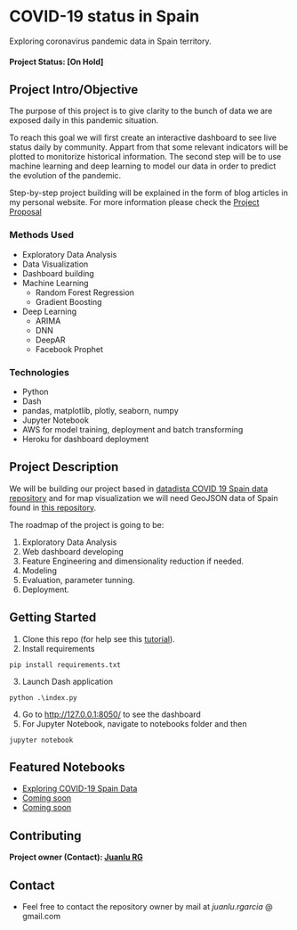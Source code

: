# COVID-19 status in Spain
Exploring coronavirus pandemic data in Spain territory. 

#### Project Status: [On Hold]

## Project Intro/Objective
The purpose of this project is to give clarity to the bunch of data we are exposed daily in this pandemic situation. 

To reach this goal we will first create an interactive dashboard to see live status daily by community. Appart from that some relevant indicators will be plotted to monitorize historical information. The second step will be to use machine learning and deep learning to model our data in order to predict the evolution of the pandemic. 

Step-by-step project building will be explained in the form of blog articles in my personal website. For more information please check the [Project Proposal](https://github.com/juanlurg/covid-19-spain-dash/blob/master/docs/proposal.pdf)


### Methods Used
* Exploratory Data Analysis
* Data Visualization
* Dashboard building
* Machine Learning
    * Random Forest Regression
    * Gradient Boosting
* Deep Learning
    * ARIMA
    * DNN
    * DeepAR
    * Facebook Prophet

### Technologies
* Python
* Dash
* pandas, matplotlib, plotly, seaborn, numpy
* Jupyter Notebook
* AWS for model training, deployment and batch transforming
* Heroku for dashboard deployment

## Project Description
We will be building our project based in [datadista COVID 19 Spain data repository](https://github.com/datadista/datasets/tree/master/COVID%2019) and for map visualization we will need GeoJSON data of Spain found in [this repository](https://github.com/deldersveld/topojson/blob/master/countries/spain/spain-comunidad-with-canary-islands.json).

The roadmap of the project is going to be:
1. Exploratory Data Analysis
2. Web dashboard developing
3. Feature Engineering and dimensionality reduction if needed.
4. Modeling
5. Evaluation, parameter tunning.
6. Deployment.


## Getting Started

1. Clone this repo (for help see this [tutorial](https://help.github.com/articles/cloning-a-repository/)).
2. Install requirements
```
pip install requirements.txt
```
3. Launch Dash application
```
python .\index.py
```
4. Go to http://127.0.0.1:8050/ to see the dashboard
5. For Jupyter Notebook, navigate to notebooks folder and then
```
jupyter notebook
```


## Featured Notebooks
* [Exploring COVID-19 Spain Data](link)
* [Coming soon](link)
* [Coming soon](link)


## Contributing 

**Project owner (Contact): [Juanlu RG](https://github.com/juanlurg/)**


## Contact
* Feel free to contact the repository owner by mail at _juanlu.rgarcia_ @ gmail.com
